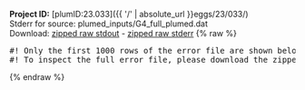 **Project ID:** [plumID:23.033]({{ '/' | absolute_url }}eggs/23/033/)  
Stderr for source:  plumed_inputs/G4_full_plumed.dat   
Download: [zipped raw stdout](G4_full_plumed.dat.plumed_master.stdout.txt.zip) - [zipped raw stderr](G4_full_plumed.dat.plumed_master.stderr.txt.zip) 
{% raw %}
<pre>
#! Only the first 1000 rows of the error file are shown below
#! To inspect the full error file, please download the zipped raw stderr file above
</pre>
{% endraw %}
